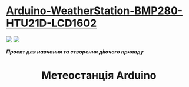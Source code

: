 <h1><a href="https://github.com/pavloeleva/Arduino-WeatherStation-BMP280-HTU21D-LCD1602/blob/main/README.md">Arduino-WeatherStation-BMP280-HTU21D-LCD1602</a></h1>
<div id="badges_img">
  <img src="https://img.shields.io/badge/STEM-education-blue" />
  <img src="https://img.shields.io/badge/arduino-learning-orange"/>
</div>
<p><strong><em>Проєкт для навчання та створення діючого приладу</em></strong></p>
<h1 align="center">Метеостанція Arduino</h1>
